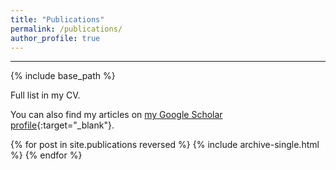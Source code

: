 ```yaml
---
title: "Publications"
permalink: /publications/
author_profile: true
---
```


<!-- layout: archive -->

-----
{% include base_path %}

Full list in my CV.

You can also find my articles on [my Google Scholar profile](https://scholar.google.com/citations?hl=en&user=33UVNpUAAAAJ"){:target="_blank"}.

{% for post in site.publications reversed %}
  {% include archive-single.html %}
{% endfor %}

